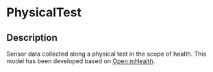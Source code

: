 # PhysicalTest

## Description

Sensor data collected along a physical test in the scope of health. This model has been developed based on [Open mHealth](http://www.openmhealth.org/). 
    